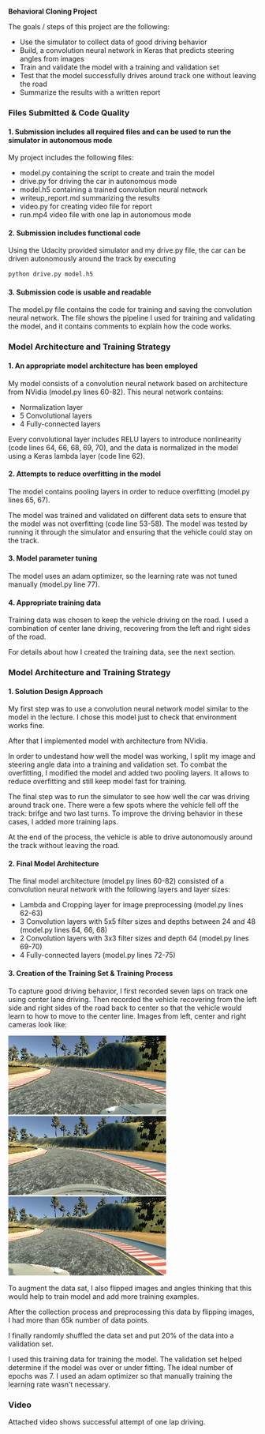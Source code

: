**Behavioral Cloning Project**

The goals / steps of this project are the following:
* Use the simulator to collect data of good driving behavior
* Build, a convolution neural network in Keras that predicts steering angles from images
* Train and validate the model with a training and validation set
* Test that the model successfully drives around track one without leaving the road
* Summarize the results with a written report


[//]: # (Image References)

[image1]: ./examples/left.jpg "Left"
[image2]: ./examples/center.jpg "Center"
[image3]: ./examples/right.jpg "Right"

### Files Submitted & Code Quality

#### 1. Submission includes all required files and can be used to run the simulator in autonomous mode

My project includes the following files:
* model.py containing the script to create and train the model
* drive.py for driving the car in autonomous mode
* model.h5 containing a trained convolution neural network 
* writeup_report.md summarizing the results
* video.py for creating video file for report
* run.mp4 video file with one lap in autonomous mode

#### 2. Submission includes functional code
Using the Udacity provided simulator and my drive.py file, the car can be driven autonomously around the track by executing 
```sh
python drive.py model.h5
```

#### 3. Submission code is usable and readable

The model.py file contains the code for training and saving the convolution neural network. The file shows the pipeline I used for training and validating the model, and it contains comments to explain how the code works.

### Model Architecture and Training Strategy

#### 1. An appropriate model architecture has been employed

My model consists of a convolution neural network based on architecture from NVidia (model.py lines 60-82).
This neural network contains:
* Normalization layer
* 5 Convolutional layers
* 4 Fully-connected layers

Every convolutional layer includes RELU layers to introduce nonlinearity (code lines 64, 66, 68, 69, 70), and the data is normalized in the model using a Keras lambda layer (code line 62). 

#### 2. Attempts to reduce overfitting in the model

The model contains pooling layers in order to reduce overfitting (model.py lines 65, 67). 

The model was trained and validated on different data sets to ensure that the model was not overfitting (code line 53-58). The model was tested by running it through the simulator and ensuring that the vehicle could stay on the track.

#### 3. Model parameter tuning

The model uses an adam optimizer, so the learning rate was not tuned manually (model.py line 77).

#### 4. Appropriate training data

Training data was chosen to keep the vehicle driving on the road. I used a combination of center lane driving, recovering from the left and right sides of the road. 

For details about how I created the training data, see the next section. 

### Model Architecture and Training Strategy

#### 1. Solution Design Approach

My first step was to use a convolution neural network model similar to the model in the lecture. I chose this model just to check that environment works fine.

After that I implemented model with architecture from NVidia.

In order to undestand how well the model was working, I split my image and steering angle data into a training and validation set. To combat the overfitting, I modified the model and added two pooling layers. It allows to reduce overfitting and still keep model fast for training.

The final step was to run the simulator to see how well the car was driving around track one. There were a few spots where the vehicle fell off the track: brifge and two last turns. To improve the driving behavior in these cases, I added more training laps.

At the end of the process, the vehicle is able to drive autonomously around the track without leaving the road.

#### 2. Final Model Architecture

The final model architecture (model.py lines 60-82) consisted of a convolution neural network with the following layers and layer sizes:
* Lambda and Cropping layer for image preprocessing (model.py lines 62-63)
* 3 Convolution layers with 5x5 filter sizes and depths between 24 and 48 (model.py lines 64, 66, 68)
* 2 Convolution layers with 3x3 filter sizes and depth 64 (model.py lines 69-70) 
* 4 Fully-connected layers (model.py lines 72-75) 

#### 3. Creation of the Training Set & Training Process

To capture good driving behavior, I first recorded seven laps on track one using center lane driving. Then recorded the vehicle recovering from the left side and right sides of the road back to center so that the vehicle would learn to how to move to the center line. Images from left, center and right cameras look like:

![alt text][image1]
![alt text][image2]
![alt text][image3]

To augment the data sat, I also flipped images and angles thinking that this would help to train model and add more training examples.

After the collection process and preprocessing this data by flipping images, I had more than 65k number of data points.

I finally randomly shuffled the data set and put 20% of the data into a validation set. 

I used this training data for training the model. The validation set helped determine if the model was over or under fitting. The ideal number of epochs was 7. I used an adam optimizer so that manually training the learning rate wasn't necessary.

### Video

Attached video shows successful attempt of one lap driving.
